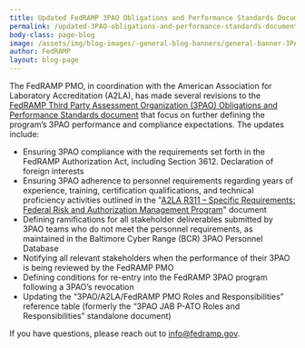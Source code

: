 ```yaml
---
title: Updated FedRAMP 3PAO Obligations and Performance Standards Document
permalink: /updated-3PAO-obligations-and-performance-standards-document/
body-class: page-blog
image: /assets/img/blog-images/-general-blog-banners/general-banner-3PAO.png
author: FedRAMP
layout: blog-page
---
```

The FedRAMP PMO, in coordination with the American Association for Laboratory Accreditation (A2LA), has made several revisions to the <a href="https://www.fedramp.gov/assets/resources/documents/3PAO_Obligations_and_Performance_Guide.pdf" target="_blank" rel="noopener noreferrer">FedRAMP Third Party Assessment Organization (3PAO) Obligations and Performance Standards document</a> that focus on further defining the program’s 3PAO performance and compliance expectations. The updates include:
- Ensuring 3PAO compliance with the requirements set forth in the FedRAMP Authorization Act, including Section 3612. Declaration of foreign interests 
- Ensuring 3PAO adherence to personnel requirements regarding years of experience, training, certification qualifications, and technical proficiency activities outlined in the "<a href="https://a2la.qualtraxcloud.com/ShowDocument.aspx?ID=5621" target="_blank" rel="noopener noreferrer">A2LA R311 – Specific Requirements: Federal Risk and Authorization Management Program</a>" document
- Defining ramifications for all stakeholder deliverables submitted by 3PAO teams who do not meet the personnel requirements, as maintained in the Baltimore Cyber Range (BCR) 3PAO Personnel Database
- Notifying all relevant stakeholders when the performance of their 3PAO is being reviewed by the FedRAMP PMO
- Defining conditions for re-entry into the FedRAMP 3PAO program following a 3PAO’s revocation 
- Updating the “3PAO/A2LA/FedRAMP PMO Roles and Responsibilities” reference table (formerly the “3PAO JAB P-ATO Roles and Responsibilities” standalone document) 

If you have questions, please reach out to <a href="mailto:info@fedramp.gov">info@fedramp.gov</a>.
